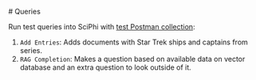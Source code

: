 # Queries

Run test queries into SciPhi with [test Postman collection](test.postman_collection.json):

1. `Add Entries`: Adds documents with Star Trek ships and captains from series.
2. `RAG Completion`:  Makes a question based on available data on vector
   database and an extra question to look outside of it.
